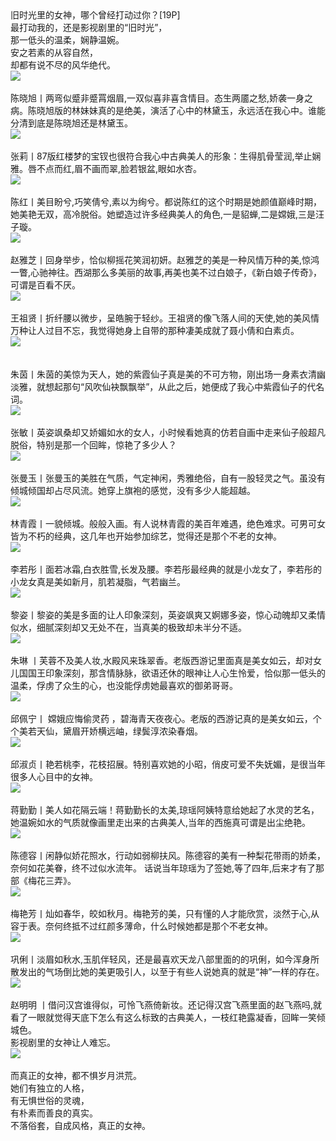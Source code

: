 <div class="f14" id="read_tpc">旧时光里的女神，哪个曾经打动过你？[19P]<br />最打动我的，还是影视剧里的“旧时光”， <br />那一低头的温柔，娴静温婉。<br />安之若素的从容自然，<br />却都有说不尽的风华绝代。<br /><img src="https://www.yuoimg.com/u/20190430/10231180.gif" border="0" onclick="if(this.width>=1024) window.open('https://www.yuoimg.com/u/20190430/10231180.gif');" onload="if(this.width>'1024')this.width='1024';" ><br /> <br />陈晓旭丨两弯似蹙非蹙罥烟眉,一双似喜非喜含情目。态生两靥之愁,娇袭一身之病。陈晓旭版的林妹妹真的是绝美，演活了心中的林黛玉，永远活在我心中。谁能分清到底是陈晓旭还是林黛玉。<br /><img src="https://www.yuoimg.com/u/20190430/10261038.gif" border="0" onclick="if(this.width>=1024) window.open('https://www.yuoimg.com/u/20190430/10261038.gif');" onload="if(this.width>'1024')this.width='1024';" ><br /> <br />张莉丨87版红楼梦的宝钗也很符合我心中古典美人的形象：生得肌骨莹润,举止娴雅。唇不点而红,眉不画而翠,脸若银盆,眼如水杏。<br /><img src="https://www.yuoimg.com/u/20190430/10273025.gif" border="0" onclick="if(this.width>=1024) window.open('https://www.yuoimg.com/u/20190430/10273025.gif');" onload="if(this.width>'1024')this.width='1024';" ><br /> <br />陈红丨美目盼兮,巧笑倩兮,素以为绚兮。都说陈红的这个时期是她颜值巅峰时期，她美艳无双，高冷脱俗。她塑造过许多经典美人的角色,一是貂蝉,二是嫦娥,三是汪子璇。<br /><img src="https://www.yuoimg.com/u/20190430/10274448.gif" border="0" onclick="if(this.width>=1024) window.open('https://www.yuoimg.com/u/20190430/10274448.gif');" onload="if(this.width>'1024')this.width='1024';" ><br /> <br />赵雅芝丨回身举步，恰似柳摇花笑润初妍。赵雅芝的美是一种风情万种的美,惊鸿一瞥,心驰神往。西湖那么多美丽的故事,再美也美不过白娘子，《新白娘子传奇》，可谓是百看不厌。<br /><img src="https://www.yuoimg.com/u/20190430/10280499.gif" border="0" onclick="if(this.width>=1024) window.open('https://www.yuoimg.com/u/20190430/10280499.gif');" onload="if(this.width>'1024')this.width='1024';" ><br /> <br />王祖贤丨折纤腰以微步，呈皓腕于轻纱。王祖贤的像飞落人间的天使,她的美风情万种让人过目不忘，我觉得她身上自带的那种凄美成就了聂小倩和白素贞。<br /><img src="https://www.yuoimg.com/u/20190430/10281546.gif" border="0" onclick="if(this.width>=1024) window.open('https://www.yuoimg.com/u/20190430/10281546.gif');" onload="if(this.width>'1024')this.width='1024';" ><br /> <br />&nbsp;&nbsp;<br />朱茵丨朱茵的美惊为天人，她的紫霞仙子真是美的不可方物，刚出场一身素衣清幽淡雅，就想起那句“风吹仙袂飘飘举”，从此之后，她便成了我心中紫霞仙子的代名词。<br /><img src="https://www.yuoimg.com/u/20190430/10284398.gif" border="0" onclick="if(this.width>=1024) window.open('https://www.yuoimg.com/u/20190430/10284398.gif');" onload="if(this.width>'1024')this.width='1024';" ><br /> <br />张敏丨英姿飒桑却又娇媚如水的女人，小时候看她真的仿若自画中走来仙子般超凡脱俗，特别是那一个回眸，惊艳了多少人？<br /><img src="https://www.yuoimg.com/u/20190430/10290699.gif" border="0" onclick="if(this.width>=1024) window.open('https://www.yuoimg.com/u/20190430/10290699.gif');" onload="if(this.width>'1024')this.width='1024';" ><br /> <br />张曼玉丨张曼玉的美胜在气质，气定神闲，秀雅绝俗，自有一股轻灵之气。虽没有倾城倾国却占尽风流。她穿上旗袍的感觉，没有多少人能超越。<br /><img src="https://www.yuoimg.com/u/20190430/10291570.gif" border="0" onclick="if(this.width>=1024) window.open('https://www.yuoimg.com/u/20190430/10291570.gif');" onload="if(this.width>'1024')this.width='1024';" ><br /> <br />林青霞丨一貌倾城。般般入画。有人说林青霞的美百年难遇，绝色难求。可男可女皆为不朽的经典，这几年也开始参加综艺，觉得还是那个不老的女神。<br /><img src="https://www.yuoimg.com/u/20190430/10293582.gif" border="0" onclick="if(this.width>=1024) window.open('https://www.yuoimg.com/u/20190430/10293582.gif');" onload="if(this.width>'1024')this.width='1024';" ><br /> <br />李若彤丨面若冰霜,白衣胜雪,长发及腰。李若彤最经典的就是小龙女了，李若彤的小龙女真是美如新月，肌若凝脂，气若幽兰。<br /><img src="https://www.yuoimg.com/u/20190430/1030386.gif" border="0" onclick="if(this.width>=1024) window.open('https://www.yuoimg.com/u/20190430/1030386.gif');" onload="if(this.width>'1024')this.width='1024';" ><br /> <br />黎姿丨黎姿的美是多面的让人印象深刻，英姿飒爽又婀娜多姿，惊心动魄却又柔情似水，细腻深刻却又无处不在，当真美的极致却未半分不适。<br /><img src="https://www.yuoimg.com/u/20190430/10310391.gif" border="0" onclick="if(this.width>=1024) window.open('https://www.yuoimg.com/u/20190430/10310391.gif');" onload="if(this.width>'1024')this.width='1024';" ><br /> <br />朱琳 丨芙蓉不及美人妆,水殿风来珠翠香。老版西游记里面真是美女如云，却对女儿国国王印象深刻，那含情脉脉，欲语还休的眼神让人心生怜爱，恰似那一低头的温柔，俘虏了众生的心，也没能俘虏她最喜欢的御弟哥哥。<br /><img src="https://www.yuoimg.com/u/20190430/10313580.gif" border="0" onclick="if(this.width>=1024) window.open('https://www.yuoimg.com/u/20190430/10313580.gif');" onload="if(this.width>'1024')this.width='1024';" ><br /> <br />邱佩宁丨 嫦娥应悔偷灵药 ，碧海青天夜夜心。老版的西游记真的是美女如云，个个美若天仙，黛眉开娇横远岫，绿鬓淳浓染春烟。<br /><img src="https://www.yuoimg.com/u/20190430/10321380.gif" border="0" onclick="if(this.width>=1024) window.open('https://www.yuoimg.com/u/20190430/10321380.gif');" onload="if(this.width>'1024')this.width='1024';" ><br /> <br />邱淑贞丨艳若桃李，花枝招展。特别喜欢她的小昭，俏皮可爱不失妩媚，是很当年很多人心目中的女神。<br /><img src="https://www.yuoimg.com/u/20190430/10324667.gif" border="0" onclick="if(this.width>=1024) window.open('https://www.yuoimg.com/u/20190430/10324667.gif');" onload="if(this.width>'1024')this.width='1024';" ><br /> <br />蒋勤勤丨美人如花隔云端！蒋勤勤长的太美,琼瑶阿姨特意给她起了水灵的艺名，她温婉如水的气质就像画里走出来的古典美人,当年的西施真可谓是出尘绝艳。<br /><img src="https://www.yuoimg.com/u/20190430/10331850.gif" border="0" onclick="if(this.width>=1024) window.open('https://www.yuoimg.com/u/20190430/10331850.gif');" onload="if(this.width>'1024')this.width='1024';" ><br /> <br />陈德容丨闲静似娇花照水，行动如弱柳扶风。陈德容的美有一种梨花带雨的娇柔，奈何如花美眷，终不过似水流年。 话说当年琼瑶为了签她,等了四年,后来才有了那部《梅花三弄》。<br /><img src="https://www.yuoimg.com/u/20190430/10333178.gif" border="0" onclick="if(this.width>=1024) window.open('https://www.yuoimg.com/u/20190430/10333178.gif');" onload="if(this.width>'1024')this.width='1024';" ><br /> <br />梅艳芳丨灿如春华，皎如秋月。梅艳芳的美，只有懂的人才能欣赏，淡然于心,从容于表。奈何终抵不过红颜多薄命，什么时候她都是那个不老女神。<br /><img src="https://www.yuoimg.com/u/20190430/10340916.gif" border="0" onclick="if(this.width>=1024) window.open('https://www.yuoimg.com/u/20190430/10340916.gif');" onload="if(this.width>'1024')this.width='1024';" ><br /> <br />巩俐丨淡眉如秋水,玉肌伴轻风，还是最喜欢天龙八部里面的的巩俐，如今浑身所散发出的气场倒比她的美更吸引人，以至于有些人说她真的就是“神”一样的存在。<br /><img src="https://www.yuoimg.com/u/20190430/10344550.gif" border="0" onclick="if(this.width>=1024) window.open('https://www.yuoimg.com/u/20190430/10344550.gif');" onload="if(this.width>'1024')this.width='1024';" ><br /> <br />赵明明 丨借问汉宫谁得似，可怜飞燕倚新妆。还记得汉宫飞燕里面的赵飞燕吗,就看了一眼就觉得天底下怎么有这么标致的古典美人，一枝红艳露凝香，回眸一笑倾城色。<br />影视剧里的女神让人难忘。<br /><img src="https://www.yuoimg.com/u/20190430/13485672.gif" border="0" onclick="if(this.width>=1024) window.open('https://www.yuoimg.com/u/20190430/13485672.gif');" onload="if(this.width>'1024')this.width='1024';" ><br /> <br />而真正的女神，都不惧岁月洪荒。<br />她们有独立的人格，<br />有无惧世俗的灵魂，<br />有朴素而善良的真实。<br />不落俗套，自成风格，真正的女神。<br /></div> 
